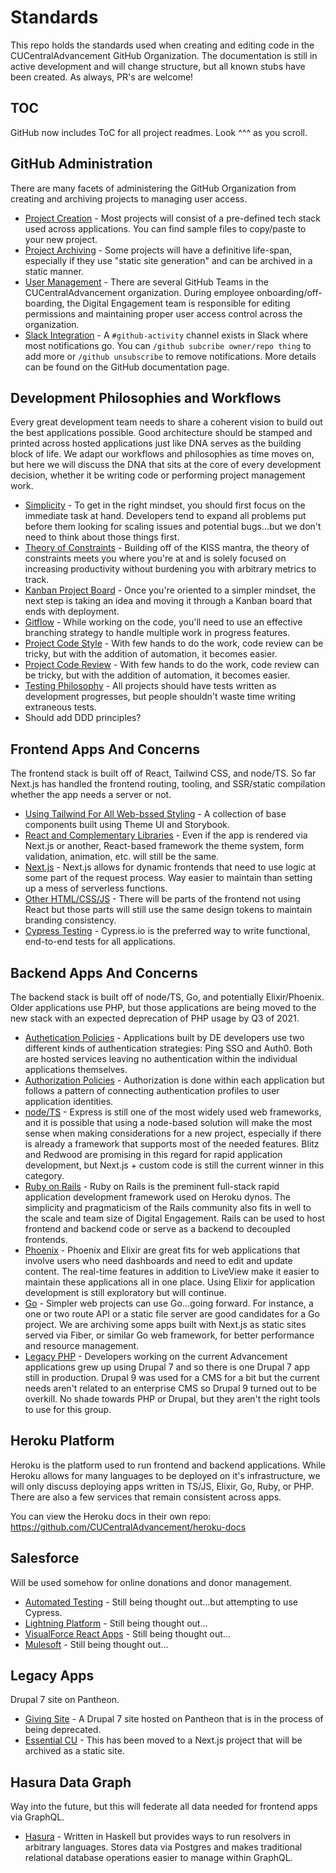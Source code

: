 # Standards

This repo holds the standards used when creating and editing code in the CUCentralAdvancement GitHub
Organization. The documentation is still in active development and will change structure, but all known stubs
have been created. As always, PR's are welcome!

## TOC

GitHub now includes ToC for all project readmes. Look ^^^ as you scroll.

## GitHub Administration

There are many facets of administering the GitHub Organization from creating and archiving projects to
managing user access.

- [Project Creation](docs/github/project-creation.md) - Most projects will consist of a pre-defined tech stack
  used across applications. You can find sample files to copy/paste to your new project.
- [Project Archiving](docs/github/project-archiving.md) - Some projects will have a definitive life-span,
  especially if they use "static site generation" and can be archived in a static manner.
- [User Management](docs/github/user-management.md) - There are several GitHub Teams in the
  CUCentralAdvancement organization. During employee onboarding/off-boarding, the Digital Engagement team is
  responsible for editing permissions and maintaining proper user access control across the organization.
- [Slack Integration](https://github.com/integrations/slack#configuration) - A `#github-activity` 
  channel exists in Slack where most notifications go. You can `/github subcribe owner/repo thing` to add 
  more or `/github unsubscribe` to remove notifications. More details can be found on the GitHub 
  documentation page.

## Development Philosophies and Workflows

Every great development team needs to share a coherent vision to build out the best applications possible.
Good architecture should be stamped and printed across hosted applications just like DNA serves as the
building block of life. We adapt our workflows and philosophies as time moves on, but here we will discuss the
DNA that sits at the core of every development decision, whether it be writing code or performing project
management work.

- [Simplicity](docs/dna/simplicity.md) - To get in the right mindset, you should first focus on the immediate
  task at hand. Developers tend to expand all problems put before them looking for scaling issues and
  potential bugs...but we don't need to think about those things first.
- [Theory of Constraints](docs/dna/constraints.md) - Building off of the KISS mantra, the theory of
  constraints meets you where you're at and is solely focused on increasing productivity without burdening you
  with arbitrary metrics to track.
- [Kanban Project Board](docs/dna/kanban.md) - Once you're oriented to a simpler mindset, the next step is
  taking an idea and moving it through a Kanban board that ends with deployment.
- [Gitflow](docs/dna/gitflow.md) - While working on the code, you'll need to use an effective branching
  strategy to handle multiple work in progress features.
- [Project Code Style](docs/dna/code-style.md) - With few hands to do the work, code review can be tricky, but
  with the addition of automation, it becomes easier.
- [Project Code Review](docs/dna/code-review.md) - With few hands to do the work, code review can be tricky,
  but with the addition of automation, it becomes easier.
- [Testing Philosophy](docs/dna/testing.md) - All projects should have tests written as development
  progresses, but people shouldn't waste time writing extraneous tests.
- Should add DDD principles?

## Frontend Apps And Concerns

The frontend stack is built off of React, Tailwind CSS, and node/TS. So far Next.js has handled the frontend
routing, tooling, and SSR/static compilation whether the app needs a server or not.

- [Using Tailwind For All Web-bssed Styling](docs/frontend/tailwind.md) - A collection of base components
  built using Theme UI and Storybook.
- [React and Complementary Libraries](docs/frontend/react.md) - Even if the app is rendered via Next.js or
  another, React-based framework the theme system, form validation, animation, etc. will still be the same.
- [Next.js](docs/frontend/nextjs.md) - Next.js allows for dynamic frontends that need to use logic at some
  part of the request process. Way easier to maintain than setting up a mess of serverless functions.
- [Other HTML/CSS/JS](docs/frontend/loose-ends.md) - There will be parts of the frontend not using React but
  those parts will still use the same design tokens to maintain branding consistency.
- [Cypress Testing](docs/frontend/cypress.md) - Cypress.io is the preferred way to write functional,
  end-to-end tests for all applications.

## Backend Apps And Concerns

The backend stack is built off of node/TS, Go, and potentially Elixir/Phoenix. Older applications use PHP, but
those applications are being moved to the new stack with an expected deprecation of PHP usage by Q3 of 2021.

- [Authetication Policies](docs/backend/authentication.md) - Applications built by DE developers use two
  different kinds of authentication strategies: Ping SSO and Auth0. Both are hosted services leaving no
  authentication within the individual applications themselves.
- [Authorization Policies](docs/backend/authorization.md) - Authorization is done within each application but
  follows a pattern of connecting authentication profiles to user application identities.
- [node/TS](docs/backend/node.md) - Express is still one of the most widely used web frameworks, and it is
  possible that using a node-based solution will make the most sense when making considerations for a new
  project, especially if there is already a framework that supports most of the needed features. Blitz and
  Redwood are promising in this regard for rapid application development, but Next.js + custom code is still
  the current winner in this category.
- [Ruby on Rails](docs/backend/rails.md) - Ruby on Rails is the preminent full-stack rapid application
  development framework used on Heroku dynos. The simplicity and pragmaticism of the Rails community also fits
  in well to the scale and team size of Digital Engagement. Rails can be used to host frontend and backend
  code or serve as a backend to decoupled frontends.
- [Phoenix](docs/backend/phoenix.md) - Phoenix and Elixir are great fits for web applications that involve
  users who need dashboards and need to edit and update content. The real-time features in addition to
  LiveView make it easier to maintain these applications all in one place. Using Elixir for application
  development is still exploratory but will continue.
- [Go](docs/backend/go.md) - Simpler web projects can use Go...going forward. For instance, a one or two route
  API or a static file server are good candidates for a Go project. We are archiving some apps built with
  Next.js as static sites served via Fiber, or similar Go web framework, for better performance and resource
  management.
- [Legacy PHP](docs/backend/php.md) - Developers working on the current Advancement applications grew up using
  Drupal 7 and so there is one Drupal 7 app still in production. Drupal 9 was used for a CMS for a bit but the
  current needs aren't related to an enterprise CMS so Drupal 9 turned out to be overkill. No shade towards
  PHP or Drupal, but they aren't the right tools to use for this group.

## Heroku Platform

Heroku is the platform used to run frontend and backend applications. While Heroku allows for many languages
to be deployed on it's infrastructure, we will only discuss deploying apps written in TS/JS, Elixir, Go, Ruby,
or PHP. There are also a few services that remain consistent across apps.

You can view the Heroku docs in their own repo: https://github.com/CUCentralAdvancement/heroku-docs

## Salesforce

Will be used somehow for online donations and donor management.

- [Automated Testing](docs/salesforce/automated-testing.md) - Still being thought out...but attempting to use
  Cypress.
- [Lightning Platform](docs/salesforce/lightning.md) - Still being thought out...
- [VisualForce React Apps](docs/salesforce/vf-react.md) - Still being thought out...
- [Mulesoft](docs/salesforce/mulesoft.md) - Still being thought out...

## Legacy Apps

Drupal 7 site on Pantheon.

- [Giving Site](docs/legacy/giving.md) - A Drupal 7 site hosted on Pantheon that is in the process of being
  deprecated.
- [Essential CU](docs/legacy/essential-cu.md) - This has been moved to a Next.js project that will be archived
  as a static site.

## Hasura Data Graph

Way into the future, but this will federate all data needed for frontend apps via GraphQL.

- [Hasura](docs/backend/hasura.md) - Written in Haskell but provides ways to run resolvers in arbitrary
  languages. Stores data via Postgres and makes traditional relational database operations easier to manage
  within GraphQL.
